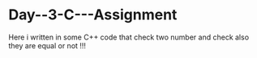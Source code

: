# Day--3-C---Assignment
Here i written in some C++ code that check two number and check also they are equal or not !!!
